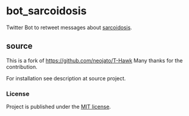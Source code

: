 # bot_sarcoidosis
Twitter Bot to retweet messages about [sarcoidosis](https://en.wikipedia.org/wiki/Sarcoidosis).

## source

This is a fork of https://github.com/neojato/T-Hawk Many thanks for the contribution.

For installation see description at source project.

### License

Project is published under the [MIT license](LICENSE).
